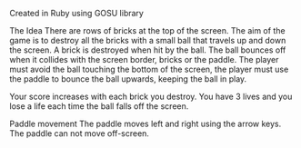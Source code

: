 Created in Ruby using GOSU library

The Idea
There are rows of bricks at the top of the screen. The aim of the game is to 
destroy all the bricks with a small ball that travels up and down the screen. 
A brick is destroyed when hit by the ball. The ball bounces off when it
collides with the screen border, bricks or the paddle. The player must avoid 
the ball touching the bottom of the screen, the player must use the paddle 
to bounce the ball upwards, keeping the ball in play.

Your score increases with each brick you destroy. You have 3 lives and you lose
a life each time the ball falls off the screen.

Paddle movement
The paddle moves left and right using the arrow keys. The paddle can not move
off-screen.


